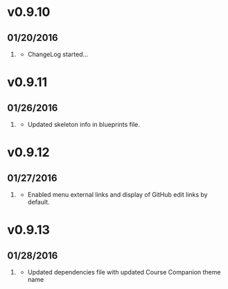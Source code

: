 # v0.9.10
## 01/20/2016

1. [](#new)
    * ChangeLog started...

# v0.9.11
## 01/26/2016

1. [](#bugfix)
    * Updated skeleton info in blueprints file.

# v0.9.12
## 01/27/2016

1. [](#new)
    * Enabled menu external links and display of GitHub edit links by default.

# v0.9.13
## 01/28/2016

1. [](#new)
    * Updated dependencies file with updated Course Companion theme name
